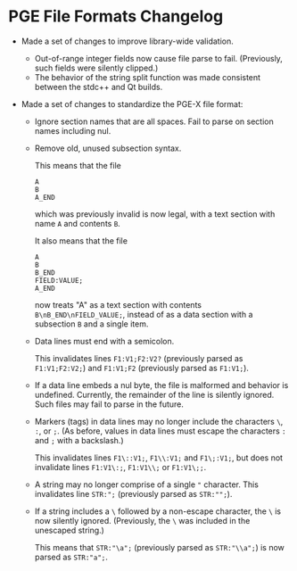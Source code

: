 PGE File Formats Changelog
==========================

* Made a set of changes to improve library-wide validation.
  * Out-of-range integer fields now cause file parse to fail. (Previously, such fields were silently clipped.)
  * The behavior of the string split function was made consistent between the stdc++ and Qt builds.

* Made a set of changes to standardize the PGE-X file format:
  * Ignore section names that are all spaces. Fail to parse on section names including nul.
  * Remove old, unused subsection syntax.

    This means that the file

        A
        B
        A_END

    which was previously invalid is now legal, with a text section with name `A` and contents `B`.

    It also means that the file

        A
        B
        B_END
        FIELD:VALUE;
        A_END

    now treats "A" as a text section with contents `B\nB_END\nFIELD_VALUE;`, instead of as a data section with a subsection `B` and a single item.
  * Data lines must end with a semicolon.

    This invalidates lines `F1:V1;F2:V2?` (previously parsed as `F1:V1;F2:V2;`) and `F1:V1;F2` (previously parsed as `F1:V1;`).
  * If a data line embeds a nul byte, the file is malformed and behavior is undefined. Currently, the remainder of the line is silently ignored. Such files may fail to parse in the future.
  * Markers (tags) in data lines may no longer include the characters `\`, `:`, or `;`. (As before, values in data lines must escape the characters `:` and `;` with a backslash.)

    This invalidates lines `F1\::V1;`, `F1\\:V1;` and `F1\;:V1;`, but does not invalidate lines `F1:V1\:;`, `F1:V1\\;` or `F1:V1\;;`.
  * A string may no longer comprise of a single `"` character. This invalidates line `STR:";` (previously parsed as `STR:"";`).
  * If a string includes a `\` followed by a non-escape character, the `\` is now silently ignored. (Previously, the `\` was included in the unescaped string.)

    This means that `STR:"\a";` (previously parsed as `STR:"\\a";`) is now parsed as `STR:"a";`.
